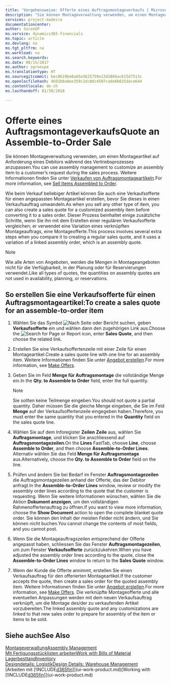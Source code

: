 ```yaml
---
title: 'Vorgehensweise: Offerte eines Auftragsmontageverkaufs | Microsoft Docs'
description: "Sie können Montageverwaltung verwenden, um einen Montageartikel auf Anforderung eines Debitors während des Vertriebsprozesses anzupassen."
services: project-madeira
documentationcenter: 
author: SorenGP
ms.service: dynamics365-financials
ms.topic: article
ms.devlang: na
ms.tgt_pltfrm: na
ms.workload: na
ms.search.keywords: 
ms.date: 08/15/2017
ms.author: sgroespe
ms.translationtype: HT
ms.sourcegitcommit: bec0619be0a65e3625759e13d2866ac615d7513c
ms.openlocfilehash: 4b91b8a0ee359c1dc8dc4507cade6b635dace644
ms.contentlocale: de-ch
ms.lasthandoff: 01/30/2018

---
```

# <a name="quote-an-assemble-to-order-sale"></a><span data-ttu-id="e5a86-103">Offerte eines Auftragsmontageverkaufs</span><span class="sxs-lookup"><span data-stu-id="e5a86-103">Quote an Assemble-to-Order Sale</span></span>
<span data-ttu-id="e5a86-104">Sie können Montageverwaltung verwenden, um einen Montageartikel auf Anforderung eines Debitors während des Vertriebsprozesses anzupassen.</span><span class="sxs-lookup"><span data-stu-id="e5a86-104">You can use assembly management to customize an assembly item to a customer’s request during the sales process.</span></span> <span data-ttu-id="e5a86-105">Weitere Informationen finden Sie unter [Verkaufen von Auftragsmontageartikeln](assembly-how-to-sell-items-assembled-to-order.md).</span><span class="sxs-lookup"><span data-stu-id="e5a86-105">For more information, see [Sell Items Assembled to Order](assembly-how-to-sell-items-assembled-to-order.md).</span></span>  

<span data-ttu-id="e5a86-106">Wie beim Verkauf beliebiger Artikel können Sie auch eine Verkaufsofferte für einen angepassten Montageartikel erstellen, bevor Sie dieses in einen Verkaufsauftrag umwandeln.</span><span class="sxs-lookup"><span data-stu-id="e5a86-106">As when you sell any other type of item, you can also create a sales quote for a customized assembly item before converting it to a sales order.</span></span> <span data-ttu-id="e5a86-107">Dieser Prozess beinhaltet einige zusätzliche Schritte, wenn Sie ihn mit dem Erstellen einer regulären Verkaufsofferte vergleichen; er verwendet eine Variation eines verknüpften Montageauftrags, eine Montageofferte.</span><span class="sxs-lookup"><span data-stu-id="e5a86-107">This process involves several extra steps when you compare it to creating a regular sales quote, and it uses a variation of a linked assembly order, which is an assembly quote.</span></span>

> [!NOTE]  
>  <span data-ttu-id="e5a86-108">Wie alle Arten von Angeboten, werden die Mengen in Montageangeboten nicht für die Verfügbarkeit, in der Planung oder für Reservierungen verwendet.</span><span class="sxs-lookup"><span data-stu-id="e5a86-108">Like all types of quotes, the quantities on assembly quotes are not used in availability, planning, or reservations.</span></span>  

## <a name="to-create-a-sales-quote-for-an-assemble-to-order-item"></a><span data-ttu-id="e5a86-109">So erstellen Sie eine Verkaufsofferte für einen Auftragsmontageartikel:</span><span class="sxs-lookup"><span data-stu-id="e5a86-109">To create a sales quote for an assemble-to-order item</span></span>  
1.  <span data-ttu-id="e5a86-110">Wählen Sie das Symbol ![Nach Seite oder Bericht suchen](media/ui-search/search_small.png "Symbol Nach Seite oder Bericht suchen"), geben **Verkaufsofferte** ein und wählen dann den zugehörigen Link aus.</span><span class="sxs-lookup"><span data-stu-id="e5a86-110">Choose the ![Search for Page or Report](media/ui-search/search_small.png "Search for Page or Report icon") icon, enter **Sales Quote**, and then choose the related link.</span></span>  
2.  <span data-ttu-id="e5a86-111">Erstellen Sie eine Verkaufsoffertenzeile mit einer Zeile für einen Montageartikel.</span><span class="sxs-lookup"><span data-stu-id="e5a86-111">Create a sales quote line with one line for an assembly item.</span></span> <span data-ttu-id="e5a86-112">Weitere Informationen finden Sie unter  [Angebot erstellen](sales-how-make-offers.md).</span><span class="sxs-lookup"><span data-stu-id="e5a86-112">For more information, see [Make Offers](sales-how-make-offers.md).</span></span>  
3.  <span data-ttu-id="e5a86-113">Geben Sie im Feld **Menge für Auftragsmontage** die vollständige Menge ein.</span><span class="sxs-lookup"><span data-stu-id="e5a86-113">In the **Qty. to Assemble to Order** field, enter the full quantity.</span></span>

    > [!NOTE]  
    >  <span data-ttu-id="e5a86-114">Sie sollten keine Teilmenge eingeben.</span><span class="sxs-lookup"><span data-stu-id="e5a86-114">You should not quote a partial quantity.</span></span> <span data-ttu-id="e5a86-115">Daher müssen Sie die gleiche Menge eingeben, die Sie im Feld **Menge** auf der Verkaufsoffertenzeile eingegeben haben.</span><span class="sxs-lookup"><span data-stu-id="e5a86-115">Therefore, you must enter the same quantity that you entered in the **Quantity** field on the sales quote line.</span></span>  

4.  <span data-ttu-id="e5a86-116">Wählen Sie auf dem Inforegister **Zeilen** **Zeile** aus, wählen Sie **Auftragsmontage**, und klicken Sie anschliessend auf **Auftragsmontagezeilen**.</span><span class="sxs-lookup"><span data-stu-id="e5a86-116">On the **Lines** FastTab, choose **Line**, choose **Assemble to Order**, and then choose **Assemble-to-Order Lines**.</span></span> <span data-ttu-id="e5a86-117">Alternativ wählen Sie das Feld **Menge für Auftragsmontage** aus.</span><span class="sxs-lookup"><span data-stu-id="e5a86-117">Alternatively, choose the **Qty. to Assemble to Order** field on the line.</span></span>  
5.  <span data-ttu-id="e5a86-118">Prüfen und ändern Sie bei Bedarf im Fenster **Auftragsmontagezeilen** die Auftragsmontagezeilen anhand der Offerte, das der Debitor anfragt.</span><span class="sxs-lookup"><span data-stu-id="e5a86-118">In the **Assemble-to-Order Lines** window, review or modify the assembly order lines according to the quote that the customer is requesting.</span></span> <span data-ttu-id="e5a86-119">Wenn Sie weitere Informationen wünschen, wählen Sie die Aktion **Dokument anzeigen**, um den vollständigen Rahmenoffertenauftrag zu öffnen.</span><span class="sxs-lookup"><span data-stu-id="e5a86-119">If you want to view more information, choose the **Show Document** action to open the complete blanket quote order.</span></span> <span data-ttu-id="e5a86-120">Sie können den Inhalt der meisten Felder nicht ändern, und Sie können nicht buchen.</span><span class="sxs-lookup"><span data-stu-id="e5a86-120">You cannot change the contents of most fields, and you cannot post.</span></span>  
6.  <span data-ttu-id="e5a86-121">Wenn Sie die Montageauftragszeilen entsprechend der Offerte angepasst haben, schliessen Sie das Fenster **Auftragsmontagezeilen**, um zum Fenster **Verkaufsofferte** zurückzukehren.</span><span class="sxs-lookup"><span data-stu-id="e5a86-121">When you have adjusted the assembly order lines according to the quote, close the **Assemble-to-Order Lines** window to return to the **Sales Quote** window.</span></span>  
7.  <span data-ttu-id="e5a86-122">Wenn der Kunde die Offerte annimmt, erstellen Sie einen Verkaufsauftrag für den offerierten Montageartikel.</span><span class="sxs-lookup"><span data-stu-id="e5a86-122">If the customer accepts the quote, then create a sales order for the quoted assembly item.</span></span> <span data-ttu-id="e5a86-123">Weitere Informationen finden Sie unter  [Angebot erstellen](sales-how-make-offers.md).</span><span class="sxs-lookup"><span data-stu-id="e5a86-123">For more information, see [Make Offers](sales-how-make-offers.md).</span></span> <span data-ttu-id="e5a86-124">Die verknüpfte Montageofferte und alle eventuellen Anpassungen werden mit dem neuen Verkaufsauftrag verknüpft, um die Montage des/der zu verkaufenden Artikel vorzubereiten.</span><span class="sxs-lookup"><span data-stu-id="e5a86-124">The linked assembly quote and any customizations are linked to that new sales order to prepare for assembly of the item or items to be sold.</span></span>  

## <a name="see-also"></a><span data-ttu-id="e5a86-125">Siehe auch</span><span class="sxs-lookup"><span data-stu-id="e5a86-125">See Also</span></span>  
[<span data-ttu-id="e5a86-126">Montageverwaltung</span><span class="sxs-lookup"><span data-stu-id="e5a86-126">Assembly Management</span></span>](assembly-assemble-items.md)  
[<span data-ttu-id="e5a86-127">Mit Fertigungsstücklisten arbeiten</span><span class="sxs-lookup"><span data-stu-id="e5a86-127">Work with Bills of Material</span></span>](inventory-how-work-BOMs.md)  
[<span data-ttu-id="e5a86-128">Lagerbesttand</span><span class="sxs-lookup"><span data-stu-id="e5a86-128">Inventory</span></span>](inventory-manage-inventory.md)  
[<span data-ttu-id="e5a86-129">Designdetails: Logistik</span><span class="sxs-lookup"><span data-stu-id="e5a86-129">Design Details: Warehouse Management</span></span>](design-details-warehouse-management.md)  
<span data-ttu-id="e5a86-130">[Arbeiten mit [!INCLUDE[d365fin](includes/d365fin_md.md)]](ui-work-product.md)</span><span class="sxs-lookup"><span data-stu-id="e5a86-130">[Working with [!INCLUDE[d365fin](includes/d365fin_md.md)]](ui-work-product.md)</span></span>

